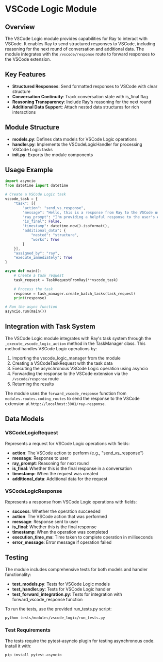 # VSCode Logic Module

## Overview

The VSCode Logic module provides capabilities for Ray to interact with VSCode. It enables Ray to send structured responses to VSCode, including reasoning for the next round of conversation and additional data. The module integrates with the `/vscode/response` route to forward responses to the VSCode extension.

## Key Features

- **Structured Responses**: Send formatted responses to VSCode with clear structure
- **Conversation Continuity**: Track conversation state with is_final flag
- **Reasoning Transparency**: Include Ray's reasoning for the next round
- **Additional Data Support**: Attach nested data structures for rich interactions

## Module Structure

- **models.py**: Defines data models for VSCode Logic operations
- **handler.py**: Implements the VSCodeLogicHandler for processing VSCode Logic tasks
- **__init__.py**: Exports the module components

## Usage Example

```python
import asyncio
from datetime import datetime

# Create a VSCode Logic task
vscode_task = {
    "task": [{
        "action": "send_vs_response",
        "message": "Hello, this is a response from Ray to the VSCode user!",
        "ray_prompt": "I'm providing a helpful response to the user's question.",
        "is_final": False,
        "timestamp": datetime.now().isoformat(),
        "additional_data": {
            "nested": "structure",
            "works": True
        }
    }],
    "assigned_by": "ray",
    "execute_immediately": True
}

async def main():
    # Create a task request
    task_request = TaskRequestFromRay(**vscode_task)
    
    # Process the task
    response = task_manager.create_batch_tasks(task_request)
    print(response)

# Run the async function
asyncio.run(main())
```

## Integration with Task System

The VSCode Logic module integrates with Ray's task system through the `_execute_vscode_logic_action` method in the TaskManager class. This method handles VSCode Logic operations by:

1. Importing the vscode_logic_manager from the module
2. Creating a VSCodeTaskRequest with the task data
3. Executing the asynchronous VSCode Logic operation using asyncio
4. Forwarding the response to the VSCode extension via the `/vscode/response` route
5. Returning the results

The module uses the `forward_vscode_response` function from `modules.routes.coding_routes` to send the response to the VSCode extension at `http://localhost:3001/ray-response`.

## Data Models

### VSCodeLogicRequest

Represents a request for VSCode Logic operations with fields:

- **action**: The VSCode action to perform (e.g., "send_vs_response")
- **message**: Response to user
- **ray_prompt**: Reasoning for next round
- **is_final**: Whether this is the final response in a conversation
- **timestamp**: When the request was created
- **additional_data**: Additional data for the request

### VSCodeLogicResponse

Represents a response from VSCode Logic operations with fields:

- **success**: Whether the operation succeeded
- **action**: The VSCode action that was performed
- **message**: Response sent to user
- **is_final**: Whether this is the final response
- **timestamp**: When the operation was completed
- **execution_time_ms**: Time taken to complete operation in milliseconds
- **error_message**: Error message if operation failed

## Testing

The module includes comprehensive tests for both models and handler functionality:

- **test_models.py**: Tests for VSCode Logic models
- **test_handler.py**: Tests for VSCode Logic handler
- **test_forward_integration.py**: Tests for integration with forward_vscode_response function

To run the tests, use the provided run_tests.py script:

```bash
python tests/modules/vscode_logic/run_tests.py
```

### Test Requirements

The tests require the pytest-asyncio plugin for testing asynchronous code. Install it with:

```bash
pip install pytest-asyncio
```